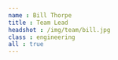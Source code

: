 ```yaml
---
name : Bill Thorpe
title : Team Lead
headshot : /img/team/bill.jpg
class : engineering
all : true
---
```

